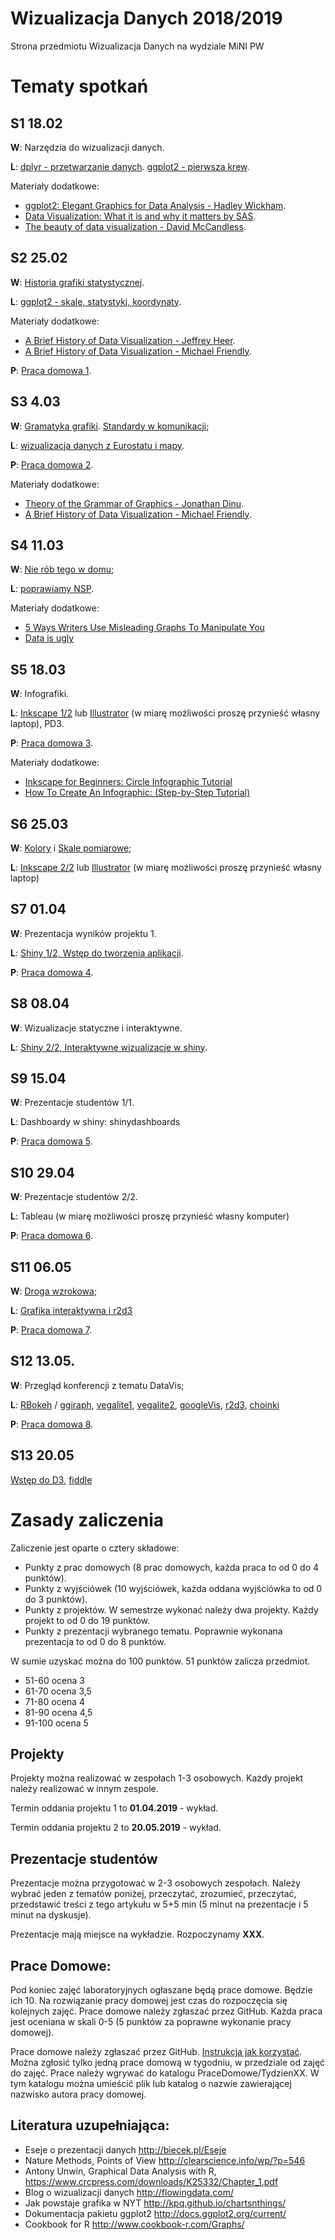 # Wizualizacja Danych 2018/2019

Strona przedmiotu Wizualizacja Danych na wydziale MiNI PW

# Tematy spotkań

## S1 18.02

**W**: Narzędzia do wizualizacji danych.

**L**: [dplyr - przetwarzanie danych](). [ggplot2 - pierwsza krew](https://pbiecek.gitbooks.io/przewodnik/content/Wizualizacja/jak_tworzyc_wykresy_ggplot2.html). 

Materiały dodatkowe:

 - [ggplot2: Elegant Graphics for Data Analysis - Hadley Wickham](https://www.dropbox.com/s/0lap7tr7zoryyjk/ggplot2-book.pdf?dl=0).
 - [Data Visualization: What it is and why it matters by SAS](https://www.sas.com/en_us/insights/big-data/data-visualization.html).
 - [The beauty of data visualization - David McCandless](https://www.youtube.com/watch?v=5Zg-C8AAIGg).

## S2 25.02

**W**: [Historia grafiki statystycznej](http://biecek.pl/Eseje/indexHistoria.html). 

**L**: [ggplot2 - skale, statystyki, koordynaty](https://pbiecek.gitbooks.io/przewodnik/content/Wizualizacja/jak_tworzyc_wykresy_ggplot2.html).

Materiały dodatkowe:

 - [A Brief History of Data Visualization - Jeffrey Heer](https://www.youtube.com/watch?v=N00g9Q9stBo).
 - [A Brief History of Data Visualization - Michael Friendly](http://datavis.ca/papers/hbook.pdf).

**P**: [Praca domowa 1](https://github.com/mini-pw/WizualizacjaDanych2018/tree/master/PraceDomowe/PD1).

## S3 4.03

**W**: [Gramatyka grafiki](http://biecek.pl/Eseje/indexGramatyka.html). [Standardy w komunikacji](http://www.ibcs-a.org/);

**L**: [wizualizacja danych z Eurostatu i mapy](https://journal.r-project.org/archive/2017/RJ-2017-019/index.html).

**P**: [Praca domowa 2](https://github.com/mini-pw/WizualizacjaDanych2018/tree/master/PraceDomowe/PD2).

Materiały dodatkowe:

 - [Theory of the Grammar of Graphics - Jonathan Dinu](https://www.youtube.com/watch?v=CxSyXXU60W0).
 - [A Brief History of Data Visualization - Michael Friendly](http://datavis.ca/papers/hbook.pdf).

## S4 11.03

**W**: [Nie rób tego w domu](http://biecek.pl/Eseje/indexPomylka.html); 

**L**: [poprawiamy NSP](http://stat.gov.pl/spisy-powszechne/nsp-2011/nsp-2011-wyniki/).

Materiały dodatkowe:

 - [5 Ways Writers Use Misleading Graphs To Manipulate You](https://venngage.com/blog/misleading-graphs/)
 - [Data is ugly](https://www.reddit.com/r/dataisugly/)

## S5 18.03

**W**: Infografiki.

**L**: [Inkscape 1/2](https://inkscape.org/) lub [Illustrator](https://www.adobe.com/pl/products/illustrator/free-trial-download.html) (w miarę możliwości proszę przynieść własny laptop), PD3.

**P**: [Praca domowa 3](https://github.com/mini-pw/WizualizacjaDanych2018/tree/master/PraceDomowe/PD3).

Materiały dodatkowe:

 - [Inkscape for Beginners: Circle Infographic Tutorial](https://www.youtube.com/watch?v=qvNSounip2Y)
 - [How To Create An Infographic: (Step-by-Step Tutorial)](http://jugaadanimation.com/create-an-infographic/)

## S6 25.03

**W**: [Kolory](http://biecek.pl/Eseje/indexKolory.html) i [Skale pomiarowe](http://biecek.pl/Eseje/indexKuchnia.html); 

**L**: [Inkscape 2/2](https://inkscape.org/) lub [Illustrator](https://www.adobe.com/pl/products/illustrator/free-trial-download.html) (w miarę możliwości proszę przynieść własny laptop)

## S7 01.04

**W**: Prezentacja wyników projektu 1.

**L**: [Shiny 1/2, Wstęp do tworzenia aplikacji](http://pbiecek.github.io/Przewodnik/Programowanie/jak_tworzyc_aplikajce.html).

**P**: [Praca domowa 4](https://github.com/mini-pw/WizualizacjaDanych2018/tree/master/PraceDomowe/PD3).

## S8 08.04

**W**: Wizualizacje statyczne i interaktywne. 

**L**: [Shiny 2/2, Interaktywne wizualizacje w shiny](https://shiny.rstudio.com/articles/plot-interaction.html).

## S9 15.04

**W**: Prezentacje studentów 1/1.

**L**: Dashboardy w shiny: shinydashboards

**P**: [Praca domowa 5](https://github.com/mini-pw/WizualizacjaDanych2018/tree/master/PraceDomowe/PD3).

## S10 29.04

**W**: Prezentacje studentów 2/2.

**L**: Tableau (w miarę możliwości proszę przynieść własny komputer) 

**P**: [Praca domowa 6](https://github.com/mini-pw/WizualizacjaDanych2018/tree/master/PraceDomowe/PD3).

## S11 06.05

**W**: [Droga wzrokowa](http://biecek.pl/Eseje/indexObraz.html);

**L**: [Grafika interaktywna i r2d3](http://pbiecek.github.io/Przewodnik/Wizualizacja/jak_tworzyc_interaktywne_wykresy.html) 

**P**: [Praca domowa 7](https://github.com/mini-pw/WizualizacjaDanych2018/tree/master/PraceDomowe/PD3).

## S12 13.05.

**W**: Przegląd konferencji z tematu DataVis; 

**L**: [RBokeh](http://hafen.github.io/rbokeh/#preview) / [ggiraph](https://github.com/davidgohel/ggiraph), [vegalite1](https://github.com/hrbrmstr/vegalite), [vegalite2](https://idl.cs.washington.edu/files/2017-VegaLite-InfoVis.pdf), [googleVis](http://www.magesblog.com/2016/09/googlevis-061-on-cran.html), [r2d3](https://github.com/rstudio/r2d3), [choinki](http://smarterpoland.pl/index.php/2017/12/christmas-trees/) 

**P**: [Praca domowa 8](https://github.com/mini-pw/WizualizacjaDanych2018/tree/master/PraceDomowe/PD3).

## S13 20.05

[Wstęp do D3](http://vadim.ogievetsky.com/IntroD3/#1), [fiddle](https://jsfiddle.net/)

# Zasady zaliczenia

Zaliczenie jest oparte o cztery składowe:

* Punkty z prac domowych (8 prac domowych, każda praca to od 0 do 4 punktów). 
* Punkty z wyjściówek (10 wyjściówek, każda oddana wyjściówka to od 0 do 3 punktów). 
* Punkty z projektów. W semestrze wykonać należy dwa projekty. Każdy projekt to od 0 do 19 punktów. 
* Punkty z prezentacji wybranego tematu. Poprawnie wykonana prezentacja to od 0 do 8 punktów.

W sumie uzyskać można do 100 punktów. 51 punktów zalicza przedmiot.

* 51-60 ocena 3
* 61-70 ocena 3,5
* 71-80 ocena 4
* 81-90 ocena 4,5
* 91-100 ocena 5

## Projekty

Projekty można realizować w zespołach 1-3 osobowych. 
Każdy projekt należy realizować w innym zespole. 

Termin oddania projektu 1 to **01.04.2019** - wykład.

Termin oddania projektu 2 to **20.05.2019** - wykład.

## Prezentacje studentów

Prezentacje można przygotować w 2-3 osobowych zespołach. Należy wybrać jeden z tematów poniżej, przeczytać, zrozumieć, przeczytać, przedstawić treści z tego artykułu w 5+5 min (5 minut na prezentacje i 5 minut na dyskusje).

Prezentacje mają miejsce na wykładzie. Rozpoczynamy **XXX**.

## Prace Domowe:

Pod koniec zajęć laboratoryjnych ogłaszane będą prace domowe. Będzie ich 10. Na rozwiązanie pracy domowej jest czas do rozpoczęcia się kolejnych zajęć. Prace domowe należy zgłaszać przez GitHub. Każda praca jest oceniana w skali 0-5 (5 punktów za poprawne wykonanie pracy domowej).

Prace domowe należy zgłaszać przez GitHub. [Instrukcja jak korzystać](http://pbiecek.github.io/Przewodnik/Programowanie/jak_korzystac_z_serwisu_github_i_waffle.html). Można zgłosić tylko jedną prace domową w tygodniu, w przedziale od zajęć do zajęć. Prace należy wgrywać do katalogu PraceDomowe/TydzienXX. W tym katalogu można umieścić plik lub katalog o nazwie zawierającej nazwisko autora pracy domowej.


Literatura uzupełniająca:
-------------------------
* Eseje o prezentacji danych http://biecek.pl/Eseje
* Nature Methods, Points of View http://clearscience.info/wp/?p=546
* Antony Unwin, Graphical Data Analysis with R, https://www.crcpress.com/downloads/K25332/Chapter_1.pdf
* Blog o wizualizacji danych http://flowingdata.com/
* Jak powstaje grafika w NYT http://kpq.github.io/chartsnthings/
* Dokumentacja pakietu ggplot2 http://docs.ggplot2.org/current/
* Cookbook for R http://www.cookbook-r.com/Graphs/

